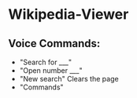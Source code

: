 # Wikipedia-Viewer

## Voice Commands:
  - "Search for ___"
  - "Open number ___"
  - "New search"
    Clears the page
  - "Commands"
  
  
  
